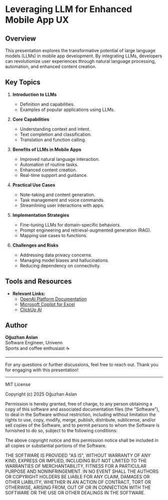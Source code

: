 # Leveraging LLM for Enhanced Mobile App UX

## Overview
This presentation explores the transformative potential of large language models (LLMs) in mobile app development. By integrating LLMs, developers can revolutionize user experiences through natural language processing, automation, and enhanced content creation.

## Key Topics
1. **Introduction to LLMs**
   - Definition and capabilities.
   - Examples of popular applications using LLMs.

2. **Core Capabilities**
   - Understanding context and intent.
   - Text completion and classification.
   - Translation and function calling.

3. **Benefits of LLMs in Mobile Apps**
   - Improved natural language interaction.
   - Automation of routine tasks.
   - Enhanced content creation.
   - Real-time support and guidance.

4. **Practical Use Cases**
   - Note-taking and content generation.
   - Task management and voice commands.
   - Streamlining user interactions with apps.

5. **Implementation Strategies**
   - Fine-tuning LLMs for domain-specific behaviors.
   - Prompt engineering and retrieval-augmented generation (RAG).
   - Mapping use cases to functions.

6. **Challenges and Risks**
   - Addressing data privacy concerns.
   - Managing model biases and hallucinations.
   - Reducing dependency on connectivity.

## Tools and Resources
- **Relevant Links:**
  - [OpenAI Platform Documentation](https://platform.openai.com/docs/guides/optimizing-llm-accuracy)
  - [Microsoft Copilot for Excel](https://support.microsoft.com/en-us/copilot-excel)
  - [ClickUp AI](https://clickup.com/ai)

## Author
**Oğuzhan Aslan**  
Software Engineer, Univenn  
Sports and coffee enthusiast ☕

---

For any questions or further discussions, feel free to reach out. Thank you for engaging with this presentation!

---

MIT License

Copyright (c) 2025 Oğuzhan Aslan

Permission is hereby granted, free of charge, to any person obtaining a copy
of this software and associated documentation files (the "Software"), to deal
in the Software without restriction, including without limitation the rights
to use, copy, modify, merge, publish, distribute, sublicense, and/or sell
copies of the Software, and to permit persons to whom the Software is
furnished to do so, subject to the following conditions:

The above copyright notice and this permission notice shall be included in all
copies or substantial portions of the Software.

THE SOFTWARE IS PROVIDED "AS IS", WITHOUT WARRANTY OF ANY KIND, EXPRESS OR
IMPLIED, INCLUDING BUT NOT LIMITED TO THE WARRANTIES OF MERCHANTABILITY,
FITNESS FOR A PARTICULAR PURPOSE AND NONINFRINGEMENT. IN NO EVENT SHALL THE
AUTHORS OR COPYRIGHT HOLDERS BE LIABLE FOR ANY CLAIM, DAMAGES OR OTHER
LIABILITY, WHETHER IN AN ACTION OF CONTRACT, TORT OR OTHERWISE, ARISING FROM,
OUT OF OR IN CONNECTION WITH THE SOFTWARE OR THE USE OR OTHER DEALINGS IN THE
SOFTWARE.
